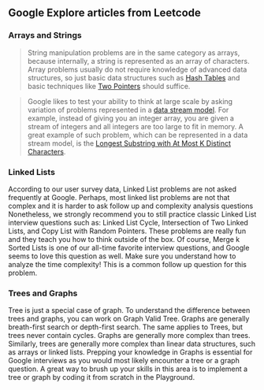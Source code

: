## Google Explore articles from Leetcode

### Arrays and Strings

> String manipulation problems are in the same category as arrays, because internally, a string is represented as an array of characters. 
Array problems usually do not require knowledge of advanced data structures, so just basic data structures such as [Hash Tables](https://leetcode.com/articles/hash-table/) and basic techniques 
like [Two Pointers](https://leetcode.com/articles/two-pointer-technique/) should suffice.

> Google likes to test your ability to think at large scale by asking variation of problems represented in a [data stream model](https://en.wikipedia.org/wiki/Streaming_algorithm#Data_stream_model). 
For example, instead of giving you an integer array, you are given a stream of integers and all integers are too large to fit in memory. 
A great example of such problem, which can be represented in a data stream model, is the [Longest Substring with At Most K Distinct Characters](https://leetcode.com/problems/longest-substring-with-at-most-k-distinct-characters/).

### Linked Lists

According to our user survey data, Linked List problems are not asked frequently at Google. Perhaps, most linked list problems are not that complex and it is harder to ask follow up and complexity analysis questions
Nonetheless, we strongly recommend you to still practice classic Linked List interview questions such as: Linked List Cycle, Intersection of Two Linked Lists, and Copy List with Random Pointers. These problems are really fun and they teach you how to think outside of the box.
Of course, Merge k Sorted Lists is one of our all-time favorite interview questions, and Google seems to love this question as well. Make sure you understand how to analyze the time complexity! This is a common follow up question for this problem.

### Trees and Graphs

Tree is just a special case of graph. To understand the difference between trees and graphs, you can work on Graph Valid Tree.
Graphs are generally breath-first search or depth-first search. The same applies to Trees, but trees never contain cycles.
Graphs are generally more complex than trees. Similarly, trees are generally more complex than linear data structures, such as arrays or linked lists.
Prepping your knowledge in Graphs is essential for Google interviews as you would most likely encounter a tree or a graph question. A great way to brush up your skills in this area is to implement a tree or graph by coding it from scratch in the Playground.




